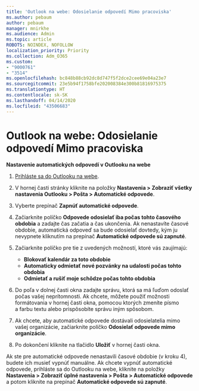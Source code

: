 ```yaml
---
title: 'Outlook na webe: Odosielanie odpovedí Mimo pracoviska'
ms.author: pebaum
author: pebaum
manager: mnirkhe
ms.audience: Admin
ms.topic: article
ROBOTS: NOINDEX, NOFOLLOW
localization_priority: Priority
ms.collection: Adm_O365
ms.custom:
- "9000761"
- "3514"
ms.openlocfilehash: bc848b88cb92dc8d747f5f2dce2cee69e04a23e7
ms.sourcegitcommit: 23e5b94f1758bfe202008384e300b81816975375
ms.translationtype: HT
ms.contentlocale: sk-SK
ms.lasthandoff: 04/14/2020
ms.locfileid: "43506683"
---
```

# <a name="outlook-on-the-web-send-out-of-office-replies"></a>Outlook na webe: Odosielanie odpovedí Mimo pracoviska

**Nastavenie automatických odpovedí v Outlooku na webe**

1. [Prihláste sa do Outlooku na webe](https://support.office.com/sk-SK/article/how-to-sign-in-to-outlook-on-the-web-763fab4d-0138-4814-b450-37fc286bcb79).

2. V hornej časti stránky kliknite na položky **Nastavenia > Zobraziť všetky nastavenia Outlooku > Pošta > Automatické odpovede**.

3. Vyberte prepínač **Zapnúť automatické odpovede**.

4. Začiarknite políčko **Odpovede odosielať iba počas tohto časového obdobia** a zadajte čas začatia a čas ukončenia. Ak nenastavíte časové obdobie, automatická odpoveď sa bude odosielať dovtedy, kým ju nevypnete kliknutím na prepínač **Automatické odpovede sú zapnuté**.

5. Začiarknite políčko pre tie z uvedených možností, ktoré vás zaujímajú:
    - **Blokovať kalendár za toto obdobie**
    - **Automaticky odmietať nové pozvánky na udalosti počas tohto obdobia**
    - **Odmietať a rušiť moje schôdze počas tohto obdobia**

6. Do poľa v dolnej časti okna zadajte správu, ktorá sa má ľuďom odoslať počas vašej neprítomnosti. Ak chcete, môžete použiť možnosti formátovania v hornej časti okna, pomocou ktorých zmeníte písmo a farbu textu alebo prispôsobíte správu iným spôsobom.

7. Ak chcete, aby automatické odpovede dostávali odosielatelia mimo vašej organizácie, začiarknite políčko **Odosielať odpovede mimo organizácie**.

8. Po dokončení kliknite na tlačidlo **Uložiť** v hornej časti okna.

Ak ste pre automatické odpovede nenastavili časové obdobie (v kroku 4), budete ich musieť vypnúť manuálne. Ak chcete vypnúť automatické odpovede, prihláste sa do Outlooku na webe, kliknite na položky **Nastavenia > Zobraziť úplné nastavenia > Pošta > Automatické odpovede** a potom kliknite na prepínač **Automatické odpovede sú zapnuté**.
